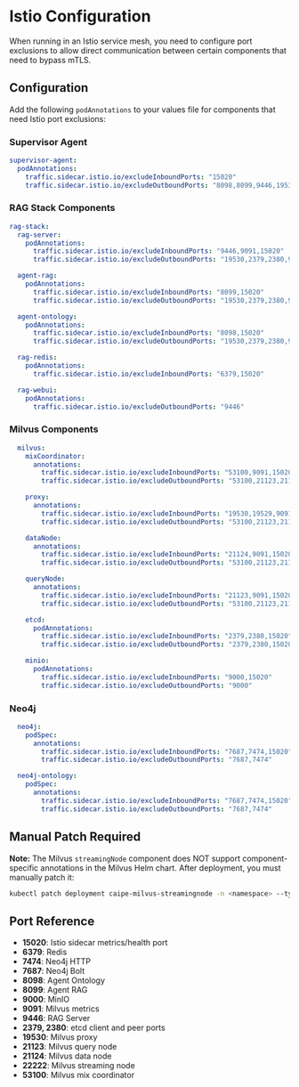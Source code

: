 # Istio Configuration

When running in an Istio service mesh, you need to configure port exclusions to allow direct communication between certain components that need to bypass mTLS.

## Configuration

Add the following `podAnnotations` to your values file for components that need Istio port exclusions:

### Supervisor Agent

```yaml
supervisor-agent:
  podAnnotations:
    traffic.sidecar.istio.io/excludeInboundPorts: "15020"
    traffic.sidecar.istio.io/excludeOutboundPorts: "8098,8099,9446,19530,2379,2380,7687,7474,6379"
```

### RAG Stack Components

```yaml
rag-stack:
  rag-server:
    podAnnotations:
      traffic.sidecar.istio.io/excludeInboundPorts: "9446,9091,15020"
      traffic.sidecar.istio.io/excludeOutboundPorts: "19530,2379,2380,9091,53100,21123,21124,22222,9000,7687,7474,6379,8098,8099,8000"

  agent-rag:
    podAnnotations:
      traffic.sidecar.istio.io/excludeInboundPorts: "8099,15020"
      traffic.sidecar.istio.io/excludeOutboundPorts: "19530,2379,2380,9091,53100,21123,21124,22222,9000,7687,7474,6379,9446"

  agent-ontology:
    podAnnotations:
      traffic.sidecar.istio.io/excludeInboundPorts: "8098,15020"
      traffic.sidecar.istio.io/excludeOutboundPorts: "19530,2379,2380,9091,53100,21123,21124,22222,9000,7687,7474,6379"

  rag-redis:
    podAnnotations:
      traffic.sidecar.istio.io/excludeInboundPorts: "6379,15020"

  rag-webui:
    podAnnotations:
      traffic.sidecar.istio.io/excludeOutboundPorts: "9446"
```

### Milvus Components

```yaml
  milvus:
    mixCoordinator:
      annotations:
        traffic.sidecar.istio.io/excludeInboundPorts: "53100,9091,15020"
        traffic.sidecar.istio.io/excludeOutboundPorts: "53100,21123,21124,22222,19530,2379,2380,9091,9000"

    proxy:
      annotations:
        traffic.sidecar.istio.io/excludeInboundPorts: "19530,19529,9091,15020"
        traffic.sidecar.istio.io/excludeOutboundPorts: "53100,21123,21124,22222,19530,2379,2380,9091,9000"

    dataNode:
      annotations:
        traffic.sidecar.istio.io/excludeInboundPorts: "21124,9091,15020"
        traffic.sidecar.istio.io/excludeOutboundPorts: "53100,21123,21124,22222,19530,2379,2380,9091,9000"

    queryNode:
      annotations:
        traffic.sidecar.istio.io/excludeInboundPorts: "21123,9091,15020"
        traffic.sidecar.istio.io/excludeOutboundPorts: "53100,21123,21124,22222,19530,2379,2380,9091,9000"

    etcd:
      podAnnotations:
        traffic.sidecar.istio.io/excludeInboundPorts: "2379,2380,15020"
        traffic.sidecar.istio.io/excludeOutboundPorts: "2379,2380,15020"

    minio:
      podAnnotations:
        traffic.sidecar.istio.io/excludeInboundPorts: "9000,15020"
        traffic.sidecar.istio.io/excludeOutboundPorts: "9000"
```

### Neo4j

```yaml
  neo4j:
    podSpec:
      annotations:
        traffic.sidecar.istio.io/excludeInboundPorts: "7687,7474,15020"
        traffic.sidecar.istio.io/excludeOutboundPorts: "7687,7474"

  neo4j-ontology:
    podSpec:
      annotations:
        traffic.sidecar.istio.io/excludeInboundPorts: "7687,7474,15020"
        traffic.sidecar.istio.io/excludeOutboundPorts: "7687,7474"
```

## Manual Patch Required

**Note:** The Milvus `streamingNode` component does NOT support component-specific annotations in the Milvus Helm chart. After deployment, you must manually patch it:

```bash
kubectl patch deployment caipe-milvus-streamingnode -n <namespace> --type=merge -p='{"spec":{"template":{"metadata":{"annotations":{"traffic.sidecar.istio.io/excludeInboundPorts":"22222,21123,9091,15020","traffic.sidecar.istio.io/excludeOutboundPorts":"53100,21123,21124,22222,19530,2379,2380,9091,9000"}}}}}'
```

## Port Reference

- **15020**: Istio sidecar metrics/health port
- **6379**: Redis
- **7474**: Neo4j HTTP
- **7687**: Neo4j Bolt
- **8098**: Agent Ontology
- **8099**: Agent RAG
- **9000**: MinIO
- **9091**: Milvus metrics
- **9446**: RAG Server
- **2379, 2380**: etcd client and peer ports
- **19530**: Milvus proxy
- **21123**: Milvus query node
- **21124**: Milvus data node
- **22222**: Milvus streaming node
- **53100**: Milvus mix coordinator
